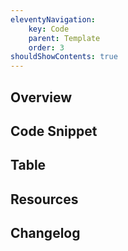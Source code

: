 ```yaml
---
eleventyNavigation:
    key: Code
    parent: Template
    order: 3
shouldShowContents: true
---
```


## Overview
## Code Snippet
## Table
## Resources
## Changelog
